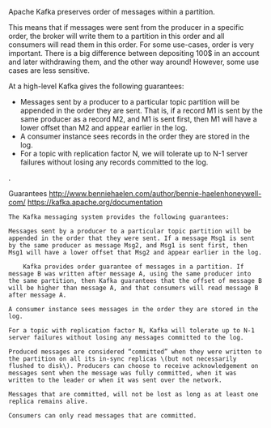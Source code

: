 Apache Kafka preserves order of messages within a partition.

This means that if messages were sent from the producer in a specific order, the broker will write them to a partition in this order and all consumers will read them in this order. For some use-cases, order is very important. There is a big difference between depositing 100$ in an account and later withdrawing them, and the other way around! However, some use cases are less sensitive.

At a high-level Kafka gives the following guarantees:

* Messages sent by a producer to a particular topic partition will be appended in the order they are sent. That is, if a record M1 is sent by the same producer as a record M2, and M1 is sent first, then M1 will have a lower offset than M2 and appear earlier in the log.
* A consumer instance sees records in the order they are stored in the log.
* For a topic with replication factor N, we will tolerate up to N-1 server failures without losing any records committed to the log.

.





Guarantees http://www.benniehaelen.com/author/bennie-haelenhoneywell-com/ https://kafka.apache.org/documentation

	The Kafka messaging system provides the following guarantees:

	Messages sent by a producer to a particular topic partition will be appended in the order that they were sent. If a message Msg1 is sent by the same producer as message Msg2, and Msg1 is sent first, then Msg1 will have a lower offset that Msg2 and appear earlier in the log.

		Kafka provides order guarantee of messages in a partition. If message B was written after message A, using the same producer into the same partition, then Kafka guarantees that the offset of message B will be higher than message A, and that consumers will read message B after message A.

	A consumer instance sees messages in the order they are stored in the log.

	For a topic with replication factor N, Kafka will tolerate up to N-1 server failures without losing any messages committed to the log.

	Produced messages are considered “committed” when they were written to the partition on all its in-sync replicas \(but not necessarily flushed to disk\). Producers can choose to receive acknowledgement on messages sent when the message was fully committed, when it was written to the leader or when it was sent over the network.

	Messages that are committed, will not be lost as long as at least one replica remains alive.

	Consumers can only read messages that are committed.

